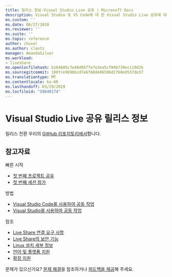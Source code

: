 ```yaml
---
title: 릴리스 정보-Visual Studio Live 공유 | Microsoft Docs
description: Visual Studio 및 VS Code에 대 한 Visual Studio Live 공유에 대 한 버전에서 변경 내용 분석 합니다.
ms.custom: ''
ms.date: 06/27/2018
ms.reviewer: ''
ms.suite: ''
ms.topic: reference
author: chuxel
ms.author: clantz
manager: AmandaSilver
ms.workload:
- liveshare
ms.openlocfilehash: b104605c7e40d05ffe7e3ea5cf84b739ec119d2b
ms.sourcegitcommit: 100fce9b9bbcd7e6f68d40659bd2760e9537de37
ms.translationtype: MT
ms.contentlocale: ko-KR
ms.lasthandoff: 03/29/2019
ms.locfileid: "58640174"
---
```

<!--
Copyright © Microsoft Corporation
All rights reserved.
Creative Commons Attribution 4.0 License (International): https://creativecommons.org/licenses/by/4.0/legalcode
-->

# <a name="visual-studio-live-share-release-notes"></a>Visual Studio Live 공유 릴리스 정보

<!-- Placeholder in the event anyone has bookmarked the direct link -->
릴리스 전환 우리의 [GitHub 리포지토리에서](https://aka.ms/vsls-releases)합니다.

## <a name="see-also"></a>참고자료

빠른 시작

- [첫 번째 프로젝트 공유](../quickstart/share.md)
- [첫 번째 세션 참가](../quickstart/join.md)

방법

- [Visual Studio Code를 사용하여 공동 작업](../use/vscode.md)
- [Visual Studio를 사용하여 공동 작업](../use/vs.md)

참조

- [Live Share 연결 요구 사항](connectivity.md)
- [Live Share의 보안 기능](security.md)
- [Linux 설치 세부 정보](linux.md)
- [언어 및 플랫폼 지원](platform-support.md)
- [확장 지원](extensions.md)

문제가 있으신가요? [문제 해결](../troubleshooting.md)을 참조하거나 [피드백을 제공](../support.md)해 주세요.
